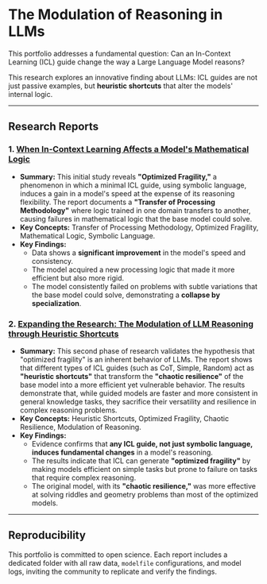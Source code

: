# The Modulation of Reasoning in LLMs

This portfolio addresses a fundamental question: Can an In-Context Learning (ICL) guide change the way a Large Language Model reasons?

This research explores an innovative finding about LLMs: ICL guides are not just passive examples, but **heuristic shortcuts** that alter the models' internal logic.

---

## Research Reports

### 1. **[When In-Context Learning Affects a Model's Mathematical Logic](./Report1)**

* **Summary:** This initial study reveals **"Optimized Fragility,"** a phenomenon in which a minimal ICL guide, using symbolic language, induces a gain in a model's speed at the expense of its reasoning flexibility. The report documents a **"Transfer of Processing Methodology"** where logic trained in one domain transfers to another, causing failures in mathematical logic that the base model could solve.
* **Key Concepts:** Transfer of Processing Methodology, Optimized Fragility, Mathematical Logic, Symbolic Language.
* **Key Findings:**
    * Data shows a **significant improvement** in the model's speed and consistency.
    * The model acquired a new processing logic that made it more efficient but also more rigid.
    * The model consistently failed on problems with subtle variations that the base model could solve, demonstrating a **collapse by specialization**.

### 2. **[Expanding the Research: The Modulation of LLM Reasoning through Heuristic Shortcuts](./Report2)**

* **Summary:** This second phase of research validates the hypothesis that "optimized fragility" is an inherent behavior of LLMs. The report shows that different types of ICL guides (such as CoT, Simple, Random) act as **"heuristic shortcuts"** that transform the **"chaotic resilience"** of the base model into a more efficient yet vulnerable behavior. The results demonstrate that, while guided models are faster and more consistent in general knowledge tasks, they sacrifice their versatility and resilience in complex reasoning problems.
* **Key Concepts:** Heuristic Shortcuts, Optimized Fragility, Chaotic Resilience, Modulation of Reasoning.
* **Key Findings:**
    * Evidence confirms that **any ICL guide, not just symbolic language, induces fundamental changes** in a model's reasoning.
    * The results indicate that ICL can generate **"optimized fragility"** by making models efficient on simple tasks but prone to failure on tasks that require complex reasoning.
    * The original model, with its **"chaotic resilience,"** was more effective at solving riddles and geometry problems than most of the optimized models.

---

## Reproducibility

This portfolio is committed to open science. Each report includes a dedicated folder with all raw data, `modelfile` configurations, and model logs, inviting the community to replicate and verify the findings.
